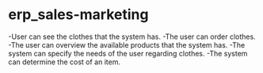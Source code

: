 # erp_sales-marketing
-User can see the clothes that the system has.
-The user can order clothes.
-The user can overview the available products that the system has.
-The system can specify the needs of the user regarding clothes.
-The system can determine the cost of an item.
